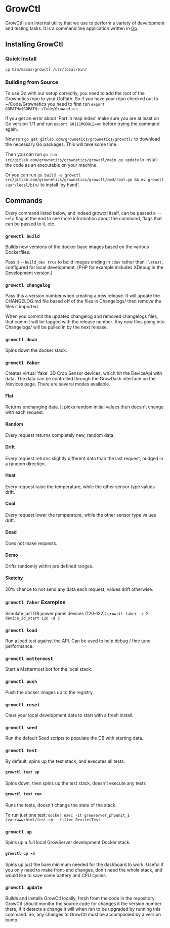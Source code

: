 # GrowCtl

GrowCtl is an internal utility that we use to perform a variety of development and testing tasks. It is a command line application written in [Go](http://golang.org/).

## Installing GrowCtl

### Quick Install

`cp bin/macos/growctl /usr/local/bin/`

### Building from Source

To use Go with our setup correctly, you need to add the root of the Grownetics repo to your GoPath. So if you have your repo checked out to ~/Code/Grownetics you need to first run `export GOPATH=$GOPATH:~/Code/Grownetics`

If you get an error about 'Port in map index' make sure you are at least on Go version 1.11 and run `export GO111MODULE=on` before trying the command again.

Now run `go get gitlab.com/grownetics/grownetics/growctl/` to download the necessary Go packages. This will take some time.

Then you can run `go run src/gitlab.com/grownetics/grownetics/growctl/main.go update` to install the code as an executable on your machine.

Or you can run `go build -o growctl src/gitlab.com/grownetics/grownetics/growctl/cmd/root.go && mv growctl /usr/local/bin/` to install 'by hand'.

## Commands

Every command listed below, and indeed growctl itself, can be passed a `--help` flag at the end to see more information about the command, flags that can be passed to it, etc.

### `growctl build`

Builds new versions of the docker base images based on the various Dockerfiles.

Pass it `--build_dev true` to build images ending in `:dev` rather than `:latest`, configured for local development. (PHP for example includes XDebug in the Development version.)

### `growctl changelog`

Pass this a version number when creating a new release. It will update the CHANGELOG.md file based off of the files in Changelogs/ then remove the files it imported.

When you commit the updated changelog and removed changelogs files, that commit will be tagged with the release number. Any new files going into Changelogs/ will be pulled in by the next release.

### `growctl down`

Spins down the docker stack.

### `growctl faker`

Creates virtual 'fake' 3D Crop Sensor devices, which hit the DeviceApi with data. The data can be controlled through the GrowDash interface on the /devices page. There are several modes available.

#### Flat

Returns unchanging data. It picks random initial values then doesn't change with each request.

#### Random

Every request returns completely new, random data.

#### Drift

Every request returns slightly different data than the last request, nudged in a random direction.

#### Heat

Every request raise the temperature, while the other sensor type values drift.

#### Cool

Every request lower the temperature, while the other sensor type values drift.

#### Dead

Does not make requests.

#### Demo

Drifts randomly within pre defined ranges.

#### Sketchy

20% chance to not send any data each request, values drift otherwise.

### `growctl faker` Examples

Simulate just DR power panel devices (120-122): `growctl faker -r 2 --device_id_start 120 -d 3`

### `growctl load`

Run a load test against the API. Can be used to help debug / fine tune performance.

### `growctl mattermost`

Start a Mattermost bot for the local stack.

### `growctl push`

Push the docker images up to the registry

### `growctl reset`

Clear your local development data to start with a fresh install.

### `growctl seed`

Run the default Seed scripts to populate the DB with starting data.

### `growctl test`

By default, spins up the test stack, and executes all tests.

#### `growctl test up`

Spins down, then spins up the test stack, doesn't execute any tests

#### `growctl test run`

Runs the tests, doesn't change the state of the stack.

To run just one test: `docker exec -it growserver_phpunit_1 /var/www/html/test.sh --filter DevicesTest`

### `growctl up`

Spins up a full local GrowServer development Docker stack.

#### `growctl up -d`

Spins up just the bare minimum needed for the dashboard to work.
Useful if you only need to make front-end changes, don't need the whole
stack, and would like to save some battery and CPU cycles.

### `growctl update`

Builds and installs GrowCtl locally, fresh from the code in the repository. GrowCtl should monitor the source code for changes it the version number there, if it detects a change it will when ran to be upgraded by running this command. So, any changes to GrowCtl must be accompanied by a version bump.